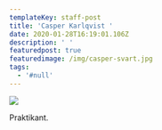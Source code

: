 ```yaml
---
templateKey: staff-post
title: 'Casper Karlqvist '
date: 2020-01-28T16:19:01.106Z
description: ' '
featuredpost: true
featuredimage: /img/casper-svart.jpg
tags:
  - '#null'
---
```

![](/img/casper-svart.jpg)

Praktikant.
